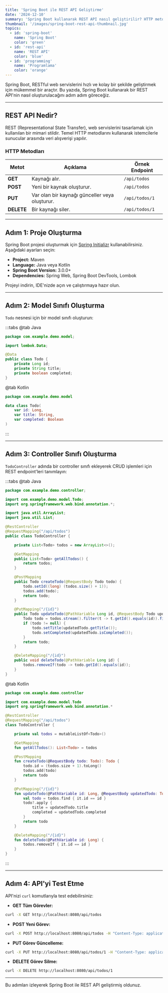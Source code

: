 ```yaml
---
title: 'Spring Boot ile REST API Geliştirme'
date: '2024-12-10'
summary: 'Spring Boot kullanarak REST API nasıl geliştirilir? HTTP metodları, JSON veri işleme, Lombok entegrasyonu ve curl ile test etme.'
thumbnail: '/images/spring-boot-rest-api-thumbnail.jpg'
topics:
  - id: 'spring-boot'
    name: 'Spring Boot'
    color: 'green'
  - id: 'rest-api'
    name: 'REST API'
    color: 'blue'
  - id: 'programming'
    name: 'Programlama'
    color: 'orange'
---
```


Spring Boot, RESTful web servislerini hızlı ve kolay bir şekilde geliştirmek için mükemmel bir araçtır. Bu yazıda, Spring Boot kullanarak bir REST API'nin nasıl oluşturulacağını adım adım göreceğiz.

---

## **REST API Nedir?**

REST (Representational State Transfer), web servislerini tasarlamak için kullanılan bir mimari stildir. Temel HTTP metodlarını kullanarak istemcilerle sunucular arasında veri alışverişi yapılır.

### **HTTP Metodları**

| **Metot**  | **Açıklama**                                   | **Örnek Endpoint** |
| ---------- | ---------------------------------------------- | ------------------ |
| **GET**    | Kaynağı alır.                                  | `/api/todos`       |
| **POST**   | Yeni bir kaynak oluşturur.                     | `/api/todos`       |
| **PUT**    | Var olan bir kaynağı günceller veya oluşturur. | `/api/todos/1`     |
| **DELETE** | Bir kaynağı siler.                             | `/api/todos/1`     |

---

## **Adım 1: Proje Oluşturma**

Spring Boot projesi oluşturmak için [Spring Initializr](https://start.spring.io/) kullanabilirsiniz. Aşağıdaki ayarları seçin:

- **Project:** Maven
- **Language:** Java veya Kotlin
- **Spring Boot Version:** 3.0.0+
- **Dependencies:** Spring Web, Spring Boot DevTools, Lombok

Projeyi indirin, IDE'nizde açın ve çalıştırmaya hazır olun.

---

## **Adım 2: Model Sınıfı Oluşturma**

`Todo` nesnesi için bir model sınıfı oluşturun:

:::tabs
@tab Java

```java
package com.example.demo.model;

import lombok.Data;

@Data
public class Todo {
    private Long id;
    private String title;
    private boolean completed;
}
```

@tab Kotlin

```kotlin
package com.example.demo.model

data class Todo(
    var id: Long,
    var title: String,
    var completed: Boolean
)
```

:::

---

## **Adım 3: Controller Sınıfı Oluşturma**

`TodoController` adında bir controller sınıfı ekleyerek CRUD işlemleri için REST endpoint'leri tanımlayın:

:::tabs
@tab Java

```java
package com.example.demo.controller;

import com.example.demo.model.Todo;
import org.springframework.web.bind.annotation.*;

import java.util.ArrayList;
import java.util.List;

@RestController
@RequestMapping("/api/todos")
public class TodoController {

    private List<Todo> todos = new ArrayList<>();

    @GetMapping
    public List<Todo> getAllTodos() {
        return todos;
    }

    @PostMapping
    public Todo createTodo(@RequestBody Todo todo) {
        todo.setId((long) (todos.size() + 1));
        todos.add(todo);
        return todo;
    }

    @PutMapping("/{id}")
    public Todo updateTodo(@PathVariable Long id, @RequestBody Todo updatedTodo) {
        Todo todo = todos.stream().filter(t -> t.getId().equals(id)).findFirst().orElse(null);
        if (todo != null) {
            todo.setTitle(updatedTodo.getTitle());
            todo.setCompleted(updatedTodo.isCompleted());
        }
        return todo;
    }

    @DeleteMapping("/{id}")
    public void deleteTodo(@PathVariable Long id) {
        todos.removeIf(todo -> todo.getId().equals(id));
    }
}
```

@tab Kotlin

```kotlin
package com.example.demo.controller

import com.example.demo.model.Todo
import org.springframework.web.bind.annotation.*

@RestController
@RequestMapping("/api/todos")
class TodoController {

    private val todos = mutableListOf<Todo>()

    @GetMapping
    fun getAllTodos(): List<Todo> = todos

    @PostMapping
    fun createTodo(@RequestBody todo: Todo): Todo {
        todo.id = (todos.size + 1).toLong()
        todos.add(todo)
        return todo
    }

    @PutMapping("/{id}")
    fun updateTodo(@PathVariable id: Long, @RequestBody updatedTodo: Todo): Todo? {
        val todo = todos.find { it.id == id }
        todo?.apply {
            title = updatedTodo.title
            completed = updatedTodo.completed
        }
        return todo
    }

    @DeleteMapping("/{id}")
    fun deleteTodo(@PathVariable id: Long) {
        todos.removeIf { it.id == id }
    }
}
```

:::

---

## **Adım 4: API'yi Test Etme**

API'nizi `curl` komutlarıyla test edebilirsiniz:

- **GET Tüm Görevler:**

```bash
curl -X GET http://localhost:8080/api/todos
```

- **POST Yeni Görev:**

```bash
curl -X POST http://localhost:8080/api/todos -H "Content-Type: application/json" -d '{"title": "Yeni Görev", "completed": false}'
```

- **PUT Görev Güncelleme:**

```bash
curl -X PUT http://localhost:8080/api/todos/1 -H "Content-Type: application/json" -d '{"title": "Güncellenmiş Görev", "completed": true}'
```

- **DELETE Görev Silme:**

```bash
curl -X DELETE http://localhost:8080/api/todos/1
```

---

Bu adımları izleyerek Spring Boot ile REST API geliştirmiş oldunuz.
